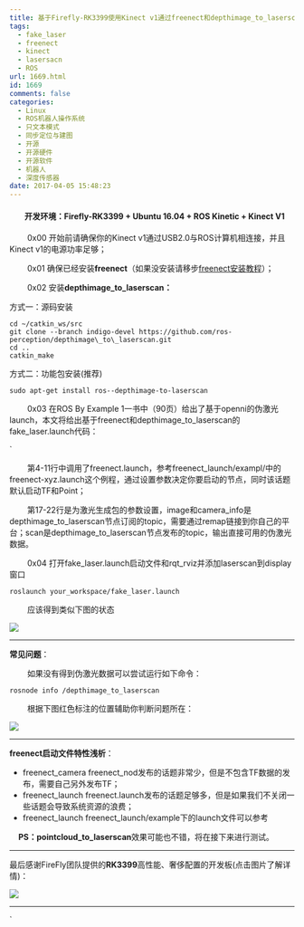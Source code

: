 ```yaml
---
title: 基于Firefly-RK3399使用Kinect v1通过freenect和depthimage_to_laserscan得到伪激光数据
tags:
  - fake_laser
  - freenect
  - kinect
  - lasersacn
  - ROS
url: 1669.html
id: 1669
comments: false
categories:
  - Linux
  - ROS机器人操作系统
  - 只文本模式
  - 同步定位与建图
  - 开源
  - 开源硬件
  - 开源软件
  - 机器人
  - 深度传感器
date: 2017-04-05 15:48:23
---
```


####         开发环境：**Firefly-RK3399** \+ **Ubuntu 16.04** \+ **ROS Kinetic** \+ **Kinect V1**

        0x00 开始前请确保你的Kinect v1通过USB2.0与ROS计算机相连接，并且Kinect v1的电源功率足够；

        0x01 确保已经安装**freenect**（如果没安装请移步[freenect安装教程](http://oarap.org/archives/1571)）；

        0x02 安装**depthimage\_to\_laserscan：**

方式一：源码安装

    cd ~/catkin_ws/src  
    git clone --branch indigo-devel https://github.com/ros-perception/depthimage\_to\_laserscan.git  
    cd ..  
    catkin_make  

方式二：功能包安装(推荐)

    sudo apt-get install ros--depthimage-to-laserscan 

        0x03 在ROS By Example 1一书中（90页）给出了基于openni的伪激光launch，本文将给出基于freenect和depthimage\_to\_laserscan的fake_laser.launch代码：

` 

        第4-11行中调用了freenect.launch，参考freenect_launch/exampl/中的freenect-xyz.launch这个例程，通过设置参数决定你要启动的节点，同时该话题默认启动TF和Point；

        第17-22行是为激光生成包的参数设置，image和camera_info是depthimage_to_laserscan节点订阅的topic，需要通过remap链接到你自己的平台；scan是depthimage_to_laserscan节点发布的topic，输出直接可用的伪激光数据。

        0x04 打开fake_laser.launch启动文件和rqt_rviz并添加laserscan到display窗口

    roslaunch your_workspace/fake_laser.launch

        应该得到类似下图的状态

![](http://oarap.org/wp-content/uploads/2017/04/fake_laser_rviz_preview.png)

* * *

**常见问题**：

        如果没有得到伪激光数据可以尝试运行如下命令：

    rosnode info /depthimage_to_laserscan

        根据下图红色标注的位置辅助你判断问题所在：

![](http://oarap.org/wp-content/uploads/2017/04/rosnode_info_depthimage_to_laserscan.jpg)

* * *

**freenect启动文件特性浅析**：

*   freenect_camera freenect_nod发布的话题非常少，但是不包含TF数据的发布，需要自己另外发布TF；
*   freenect_launch freenect.launch发布的话题足够多，但是如果我们不关闭一些话题会导致系统资源的浪费；
*   freenect_launch freenect_launch/example下的launch文件可以参考

    **PS：pointcloud_to_laserscan**效果可能也不错，将在接下来进行测试。

* * *

最后感谢FireFly团队提供的**RK3399**高性能、奢侈配置的开发板(点击图片了解详情)：

[![](http://oarap.org/wp-content/uploads/2017/04/firefly_rk3399_preview.png)](http://www.t-firefly.com/zh/firenow/Firefly-rk3399/)

* * *

`